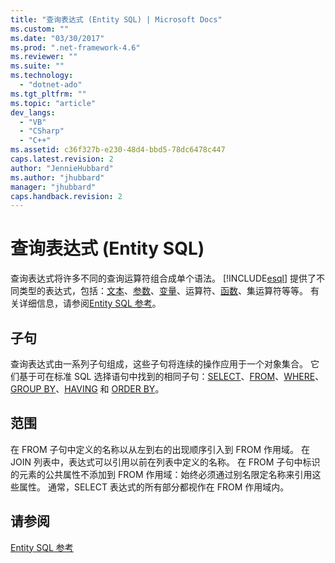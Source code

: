 ```yaml
---
title: "查询表达式 (Entity SQL) | Microsoft Docs"
ms.custom: ""
ms.date: "03/30/2017"
ms.prod: ".net-framework-4.6"
ms.reviewer: ""
ms.suite: ""
ms.technology: 
  - "dotnet-ado"
ms.tgt_pltfrm: ""
ms.topic: "article"
dev_langs: 
  - "VB"
  - "CSharp"
  - "C++"
ms.assetid: c36f327b-e230-48d4-bbd5-78dc6478c447
caps.latest.revision: 2
author: "JennieHubbard"
ms.author: "jhubbard"
manager: "jhubbard"
caps.handback.revision: 2
---
```

# 查询表达式 (Entity SQL)
查询表达式将许多不同的查询运算符组合成单个语法。  [!INCLUDE[esql](../../../../../../includes/esql-md.md)] 提供了不同类型的表达式，包括：[文本](../../../../../../docs/framework/data/adonet/ef/language-reference/literals-entity-sql.md)、[参数](../../../../../../docs/framework/data/adonet/ef/language-reference/parameters-entity-sql.md)、[变量](../../../../../../docs/framework/data/adonet/ef/language-reference/variables-entity-sql.md)、运算符、[函数](../../../../../../docs/framework/data/adonet/ef/language-reference/functions-entity-sql.md)、集运算符等等。  有关详细信息，请参阅[Entity SQL 参考](../../../../../../docs/framework/data/adonet/ef/language-reference/entity-sql-reference.md)。  
  
## 子句  
 查询表达式由一系列子句组成，这些子句将连续的操作应用于一个对象集合。  它们基于可在标准 SQL 选择语句中找到的相同子句：[SELECT](../../../../../../docs/framework/data/adonet/ef/language-reference/select-entity-sql.md)、[FROM](../../../../../../docs/framework/data/adonet/ef/language-reference/from-entity-sql.md)、[WHERE](../../../../../../docs/framework/data/adonet/ef/language-reference/where-entity-sql.md)、[GROUP BY](../../../../../../docs/framework/data/adonet/ef/language-reference/group-by-entity-sql.md)、[HAVING](../../../../../../docs/framework/data/adonet/ef/language-reference/having-entity-sql.md) 和 [ORDER BY](../../../../../../docs/framework/data/adonet/ef/language-reference/order-by-entity-sql.md)。  
  
## 范围  
 在 FROM 子句中定义的名称以从左到右的出现顺序引入到 FROM 作用域。  在 JOIN 列表中，表达式可以引用以前在列表中定义的名称。  在 FROM 子句中标识的元素的公共属性不添加到 FROM 作用域：始终必须通过别名限定名称来引用这些属性。  通常，SELECT 表达式的所有部分都视作在 FROM 作用域内。  
  
## 请参阅  
 [Entity SQL 参考](../../../../../../docs/framework/data/adonet/ef/language-reference/entity-sql-reference.md)